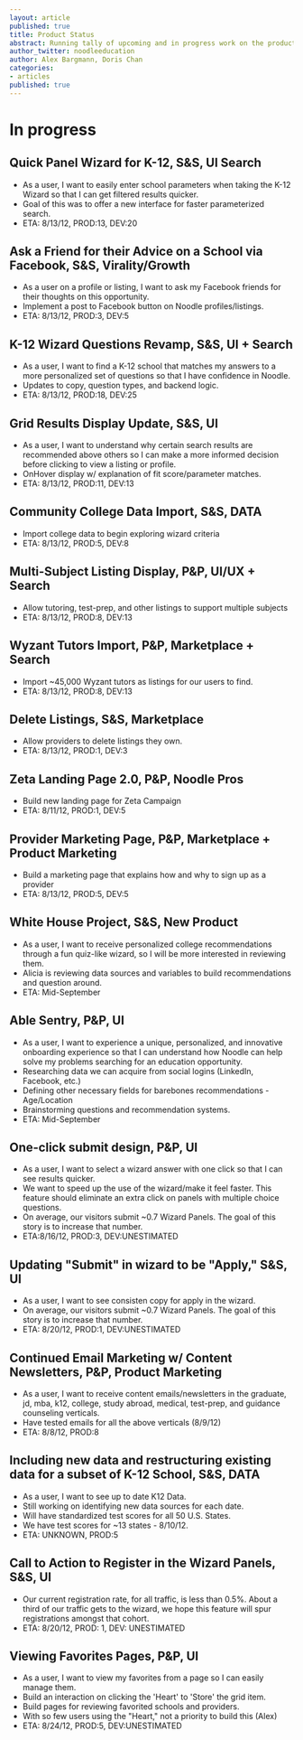 ```yaml
---
layout: article
published: true
title: Product Status
abstract: Running tally of upcoming and in progress work on the product
author_twitter: noodleeducation
author: Alex Bargmann, Doris Chan
categories:
- articles
published: true
---
```


# In progress

## Quick Panel Wizard for K-12, S&S, UI Search 
 - As a user, I want to easily enter school parameters when taking the K-12 Wizard so that I can get filtered results quicker.  
 - Goal of this was to offer a new interface for faster parameterized search. 
 - ETA: 8/13/12, PROD:13, DEV:20 
 
## Ask a Friend for their Advice on a School via Facebook, S&S, Virality/Growth
 - As a user on a profile or listing, I want to ask my Facebook friends for their thoughts on this opportunity.  
 - Implement a post to Facebook button on Noodle profiles/listings.  
 - ETA: 8/13/12, PROD:3, DEV:5 
 
## K-12 Wizard Questions Revamp, S&S, UI + Search 
 - As a user, I want to find a K-12 school that matches my answers to a more personalized set of questions so that I have confidence in Noodle.  
 - Updates to copy, question types, and backend logic. 
 - ETA: 8/13/12, PROD:18, DEV:25 

## Grid Results Display Update, S&S, UI 
 - As a user, I want to understand why certain search results are recommended above others so I can make a more informed decision before clicking to view a listing or profile.  
 - OnHover display w/ explanation of fit score/parameter matches.  
 - ETA: 8/13/12, PROD:11, DEV:13 

## Community College Data Import, S&S, DATA 
 - Import college data to begin exploring wizard criteria 
 - ETA: 8/13/12, PROD:5, DEV:8
 
## Multi-Subject Listing Display, P&P, UI/UX + Search 
 - Allow tutoring, test-prep, and other listings to support multiple subjects
 - ETA: 8/13/12, PROD:8, DEV:13 

## Wyzant Tutors Import, P&P, Marketplace + Search 
 - Import ~45,000 Wyzant tutors as listings for our users to find.  
 - ETA: 8/13/12, PROD:8, DEV:13 
 
## Delete Listings, S&S, Marketplace
 - Allow providers to delete listings they own. 
 - ETA: 8/13/12, PROD:1, DEV:3 
 
## Zeta Landing Page 2.0, P&P, Noodle Pros
 - Build new landing page for Zeta Campaign 
 - ETA: 8/11/12, PROD:1, DEV:5 

## Provider Marketing Page, P&P, Marketplace + Product Marketing
 - Build a marketing page that explains how and why to sign up as a provider 
 - ETA: 8/13/12, PROD:5, DEV:5 
 
## White House Project, S&S, New Product 
 - As a user, I want to receive personalized college recommendations through a fun quiz-like wizard, so I will be more interested in reviewing them.  
 - Alicia is reviewing data sources and variables to build recommendations and question around.   
 - ETA: Mid-September

## Able Sentry, P&P, UI 
 - As a user, I want to experience a unique, personalized, and innovative onboarding experience so that I can understand how Noodle can help solve my problems searching for an education opportunity.  
 - Researching data we can acquire from social logins (LinkedIn, Facebook, etc.) 
 - Defining other necessary fields for barebones recommendations - Age/Location 
 - Brainstorming questions and recommendation systems.  
 - ETA: Mid-September

## One-click submit design, P&P, UI
 - As a user, I want to select a wizard answer with one click so that I can see results quicker.  
 - We want to speed up the use of the wizard/make it feel faster. This feature should eliminate an extra click on panels with multiple choice questions.  
 - On average, our visitors submit ~0.7 Wizard Panels.  The goal of this story is to increase that number.  
 - ETA:8/16/12, PROD:3, DEV:UNESTIMATED 
 
## Updating "Submit" in wizard to be "Apply," S&S, UI 
 - As a user, I want to see consisten copy for apply in the wizard. 
 - On average, our visitors submit ~0.7 Wizard Panels.  The goal of this story is to increase that number.
 - ETA: 8/20/12, PROD:1, DEV:UNESTIMATED 
 
## Continued Email Marketing w/ Content Newsletters, P&P, Product Marketing 
 - As a user, I want to receive content emails/newsletters in the graduate, jd, mba, k12, college, study abroad, medical, test-prep, and guidance counseling verticals. 
 - Have tested emails for all the above verticals (8/9/12) 
 - ETA: 8/8/12, PROD:8  

## Including new data and restructuring existing data for a subset of K-12 School, S&S, DATA 
 - As a user, I want to see up to date K12 Data. 
 - Still working on identifying new data sources for each date.  
 - Will have standardized test scores for all 50 U.S. States.  
 - We have test scores for ~13 states - 8/10/12. 
 - ETA: UNKNOWN, PROD:5 

## Call to Action to Register in the Wizard Panels, S&S, UI 
 - Our current registration rate, for all traffic, is less than 0.5%.  About a third of our traffic gets to the wizard, we hope this feature will spur registrations amongst that cohort.  
 - ETA: 8/20/12, PROD: 1, DEV: UNESTIMATED 

## Viewing Favorites Pages, P&P, UI
 - As a user, I want to view my favorites from a page so I can easily manage them.  
 - Build an interaction on clicking the 'Heart' to 'Store' the grid item. 
 - Build pages for reviewing favorited schools and providers.  
 - With so few users using the "Heart," not a priority to build this (Alex) 
 - ETA: 8/24/12, PROD:5, DEV:UNESTIMATED
 
